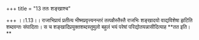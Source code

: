 +++
title = "13 ततः शङ्खाश्च"

+++
।।1.13।। राजाभिप्रायं प्रतीत्य भीष्मप्रवृत्त्यनन्तरं तत्पक्षैस्तैस्तै
राजभिः शङ्खादयो वाद्यविशेषा झटिति शब्दवन्तः संपादिताः। स च
शङ्खादिप्रयुक्तशब्दस्तुमुलो बहुलं भयं परेषां परिद्योतयन्नासीदित्याह
**तत इति।  
**
